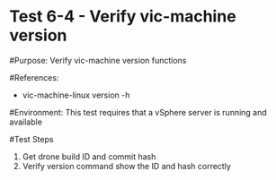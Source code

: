 Test 6-4 - Verify vic-machine version
=======

#Purpose:
Verify vic-machine version functions

#References:
* vic-machine-linux version -h

#Environment:
This test requires that a vSphere server is running and available

#Test Steps
1. Get drone build ID and commit hash
2. Verify version command show the ID and hash correctly
